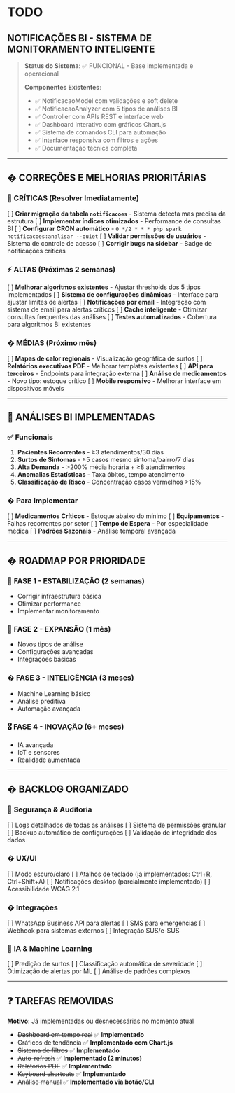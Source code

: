 # TODO

## NOTIFICAÇÕES BI - SISTEMA DE MONITORAMENTO INTELIGENTE

> **Status do Sistema**: ✅ FUNCIONAL - Base implementada e operacional
> 
> **Componentes Existentes**:
> - ✅ NotificacaoModel com validações e soft delete
> - ✅ NotificacaoAnalyzer com 5 tipos de análises BI
> - ✅ Controller com APIs REST e interface web
> - ✅ Dashboard interativo com gráficos Chart.js
> - ✅ Sistema de comandos CLI para automação
> - ✅ Interface responsiva com filtros e ações
> - ✅ Documentação técnica completa

---

## � CORREÇÕES E MELHORIAS PRIORITÁRIAS

### 🚨 CRÍTICAS (Resolver Imediatamente)
 [ ] **Criar migração da tabela `notificacoes`** - Sistema detecta mas precisa da estrutura
 [ ] **Implementar índices otimizados** - Performance de consultas BI
 [ ] **Configurar CRON automático** - `0 */2 * * * php spark notificacoes:analisar --quiet`
 [ ] **Validar permissões de usuários** - Sistema de controle de acesso
 [ ] **Corrigir bugs na sidebar** - Badge de notificações críticas

### ⚡ ALTAS (Próximas 2 semanas)
 [ ] **Melhorar algoritmos existentes** - Ajustar thresholds dos 5 tipos implementados
 [ ] **Sistema de configurações dinâmicas** - Interface para ajustar limites de alertas
 [ ] **Notificações por email** - Integração com sistema de email para alertas críticos
 [ ] **Cache inteligente** - Otimizar consultas frequentes das análises
 [ ] **Testes automatizados** - Cobertura para algoritmos BI existentes

### � MÉDIAS (Próximo mês)
 [ ] **Mapas de calor regionais** - Visualização geográfica de surtos
 [ ] **Relatórios executivos PDF** - Melhorar templates existentes
 [ ] **API para terceiros** - Endpoints para integração externa
 [ ] **Análise de medicamentos** - Novo tipo: estoque crítico
 [ ] **Mobile responsivo** - Melhorar interface em dispositivos móveis

---

## 🎯 ANÁLISES BI IMPLEMENTADAS

### ✅ Funcionais
1. **Pacientes Recorrentes** - ≥3 atendimentos/30 dias
2. **Surtos de Sintomas** - ≥5 casos mesmo sintoma/bairro/7 dias  
3. **Alta Demanda** - >200% média horária + ≥8 atendimentos
4. **Anomalias Estatísticas** - Taxa óbitos, tempo atendimento
5. **Classificação de Risco** - Concentração casos vermelhos >15%

### � Para Implementar
 [ ] **Medicamentos Críticos** - Estoque abaixo do mínimo
 [ ] **Equipamentos** - Falhas recorrentes por setor
 [ ] **Tempo de Espera** - Por especialidade médica
 [ ] **Padrões Sazonais** - Análise temporal avançada

---

## � ROADMAP POR PRIORIDADE

### 🥇 **FASE 1 - ESTABILIZAÇÃO** (2 semanas)
- Corrigir infraestrutura básica
- Otimizar performance
- Implementar monitoramento

### 🥈 **FASE 2 - EXPANSÃO** (1 mês)
- Novos tipos de análise
- Configurações avançadas
- Integrações básicas

### � **FASE 3 - INTELIGÊNCIA** (3 meses)
- Machine Learning básico
- Análise preditiva
- Automação avançada

### 🎖️ **FASE 4 - INOVAÇÃO** (6+ meses)
- IA avançada
- IoT e sensores
- Realidade aumentada

---

## � BACKLOG ORGANIZADO

### 🔐 **Segurança & Auditoria**
 [ ] Logs detalhados de todas as análises
 [ ] Sistema de permissões granular
 [ ] Backup automático de configurações
 [ ] Validação de integridade dos dados

### � **UX/UI**
 [ ] Modo escuro/claro
 [ ] Atalhos de teclado (já implementados: Ctrl+R, Ctrl+Shift+A)
 [ ] Notificações desktop (parcialmente implementado)
 [ ] Acessibilidade WCAG 2.1

### � **Integrações**
 [ ] WhatsApp Business API para alertas
 [ ] SMS para emergências
 [ ] Webhook para sistemas externos
 [ ] Integração SUS/e-SUS

### 🧠 **IA & Machine Learning**
 [ ] Predição de surtos
 [ ] Classificação automática de severidade
 [ ] Otimização de alertas por ML
 [ ] Análise de padrões complexos

---

## ❓ TAREFAS REMOVIDAS

**Motivo**: Já implementadas ou desnecessárias no momento atual
- ~~Dashboard em tempo real~~ ✅ **Implementado**
- ~~Gráficos de tendência~~ ✅ **Implementado com Chart.js**
- ~~Sistema de filtros~~ ✅ **Implementado**
- ~~Auto-refresh~~ ✅ **Implementado (2 minutos)**
- ~~Relatórios PDF~~ ✅ **Implementado**
- ~~Keyboard shortcuts~~ ✅ **Implementado**
- ~~Análise manual~~ ✅ **Implementado via botão/CLI**